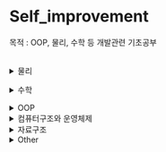 # Self_improvement 
목적 : OOP, 물리, 수학 등 개발관련 기초공부
<br><br>
<details>
<summary>물리</summary>
 
### ⚙ 물리1
 - 속력과 속도 <br><https://dev-dahyun.tistory.com/29>
 - 등속직선운동 <br><https://dev-dahyun.tistory.com/33>
 - 가속도 운동 <br><https://dev-dahyun.tistory.com/34>
 - 힘과 운동 법칙 <br><https://dev-dahyun.tistory.com/35>
 - 힘의 평형 <br><https://dev-dahyun.tistory.com/36>
 - 운동량과 충격량 <br><https://dev-dahyun.tistory.com/37>
 - 일과 에너지 <br><https://dev-dahyun.tistory.com/38>
 - 역학적 에너지 보존 법칙 <br><https://dev-dahyun.tistory.com/39>
 - 전반사와 광통신 <br><https://dev-dahyun.tistory.com/40>
---
### ⚙ 물리2
 - 힘의 평형 <br><https://dev-dahyun.tistory.com/41>
 - 물체의 운동 <br><https://dev-dahyun.tistory.com/42>
 - 포물선 운동 <br><https://dev-dahyun.tistory.com/43>
 - 등속 원운동 <br><https://dev-dahyun.tistory.com/44>
 - 케플러 법칙, 뉴턴 중력 법칙 <br><https://dev-dahyun.tistory.com/45>
 - 관성력 <br><https://dev-dahyun.tistory.com/46>
 - 일과 에너지 <br><https://dev-dahyun.tistory.com/47>
---
<br></details>

<details>
<summary>수학</summary>

### ⚙ 수학 + 삼각함수 라디안 값 구하는법
 - 삼각함수 <br><https://dev-dahyun.tistory.com/49>
 - 게임 수학 <br><https://dev-dahyun.tistory.com/50>
 - 선형대수 <br><>
---
<br></details>

<details>
<summary>OOP</summary>

### OOP 
 - 객체지향의 사실과 오해  &emsp; 0705 - 0712 완독 <br> <https://dev-dahyun.tistory.com/51>
 - 오브젝트  <br> <https://dev-dahyun.tistory.com/51>
 
 ---
</details>


<details>
<summary>컴퓨터구조와 운영체제</summary>
[컴퓨터구조와 운영체제 강의 링크](https://www.youtube.com/playlist?list=PLVsNizTWUw7FCS83JhC1vflK8OcLRG0Hl)
 
### 컴퓨터구조(10.11 ~
 -  <br> <https://dev-dahyun.tistory.com/70>
 
### 운영체제
 -  <br> <https://dev-dahyun.tistory.com/51>

 ---
</details>



<details>
<summary>자료구조</summary>

### 자료구조 
 -  <br> <https://dev-dahyun.tistory.com/51>
 
 ---
</details>




<details>
<summary>Other</summary>
  
### ⚙ [유니티6 요약]
<https://www.youtube.com/watch?v=Kerbhp1oqMA﻿>
---<br></details>
